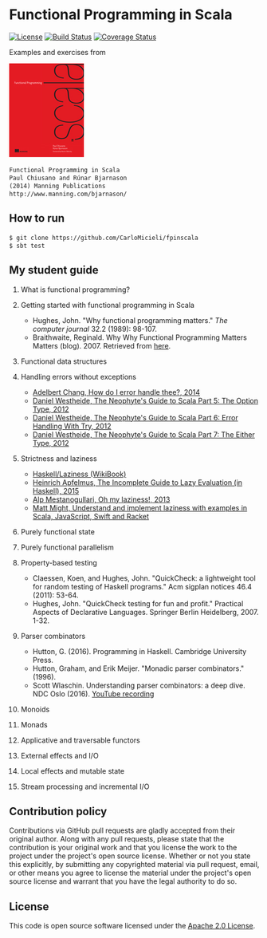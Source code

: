 # Functional Programming in Scala

[![License](https://img.shields.io/badge/License-Apache%202.0-blue.svg)](https://opensource.org/licenses/Apache-2.0)
[![Build Status](https://travis-ci.org/CarloMicieli/fpinscala.svg)](https://travis-ci.org/CarloMicieli/fpinscala)
[![Coverage Status](https://coveralls.io/repos/github/CarloMicieli/fpinscala/badge.svg?branch=master)](https://coveralls.io/github/CarloMicieli/fpinscala?branch=master)

Examples and exercises from

![Cover](img/cover.jpg)

    Functional Programming in Scala
    Paul Chiusano and Rúnar Bjarnason
    (2014) Manning Publications
    http://www.manning.com/bjarnason/

## How to run

```
$ git clone https://github.com/CarloMicieli/fpinscala
$ sbt test
```

## My student guide

1. What is functional programming?
2. Getting started with functional programming in Scala
    * Hughes, John. "Why functional programming matters." _The computer journal_ 32.2 (1989): 98-107.
    * Braithwaite, Reginald. Why Why Functional Programming Matters Matters (blog). 2007. Retrieved from [here](http://raganwald.com/2014/12/20/why-why-functional-programming-matters-matters.html).
3. Functional data structures
4. Handling errors without exceptions
    * [Adelbert Chang, How do I error handle thee?, 2014](http://typelevel.org/blog/2014/02/21/error-handling.html)
    * [Daniel Westheide, The Neophyte's Guide to Scala Part 5: The Option Type, 2012](http://danielwestheide.com/blog/2012/12/19/the-neophytes-guide-to-scala-part-5-the-option-type.html)
    * [Daniel Westheide, The Neophyte's Guide to Scala Part 6: Error Handling With Try, 2012](http://danielwestheide.com/blog/2012/12/26/the-neophytes-guide-to-scala-part-6-error-handling-with-try.html)
    * [Daniel Westheide, The Neophyte's Guide to Scala Part 7: The Either Type, 2012](http://danielwestheide.com/blog/2013/01/02/the-neophytes-guide-to-scala-part-7-the-either-type.html)

5. Strictness and laziness
    * [Haskell/Laziness (WikiBook)](http://en.wikibooks.org/wiki/Haskell/Laziness)
    * [Heinrich Apfelmus, The Incomplete Guide to Lazy Evaluation (in Haskell), 2015](https://hackhands.com/guide-lazy-evaluation-haskell/)
    * [Alp Mestanogullari, Oh my laziness!, 2013](http://alpmestan.com/posts/2013-10-02-oh-my-laziness.html)
    * [Matt Might, Understand and implement laziness with examples in Scala, JavaScript, Swift and Racket](http://matt.might.net/articles/implementing-laziness/)

6. Purely functional state
7. Purely functional parallelism
8. Property-based testing
    * Claessen, Koen, and Hughes, John. "QuickCheck: a lightweight tool for random testing of Haskell programs." Acm sigplan notices 46.4 (2011): 53-64.
    * Hughes, John. "QuickCheck testing for fun and profit." Practical Aspects of Declarative Languages. Springer Berlin Heidelberg, 2007. 1-32.

9. Parser combinators
    * Hutton, G. (2016). Programming in Haskell. Cambridge University Press.
    * Hutton, Graham, and Erik Meijer. "Monadic parser combinators." (1996).
    * Scott Wlaschin. Understanding parser combinators: a deep dive. NDC Oslo (2016). [YouTube recording](https://www.youtube.com/watch?v=RDalzi7mhdY)
10. Monoids
11. Monads
12. Applicative and traversable functors
13. External effects and I/O
14. Local effects and mutable state
15. Stream processing and incremental I/O



## Contribution policy ##

Contributions via GitHub pull requests are gladly accepted from their original author. Along with any pull requests, please state that the contribution is your original work and that you license the work to the project under the project's open source license. Whether or not you state this explicitly, by submitting any copyrighted material via pull request, email, or other means you agree to license the material under the project's open source license and warrant that you have the legal authority to do so.

## License ##

This code is open source software licensed under the [Apache 2.0 License]("http://www.apache.org/licenses/LICENSE-2.0.html").

